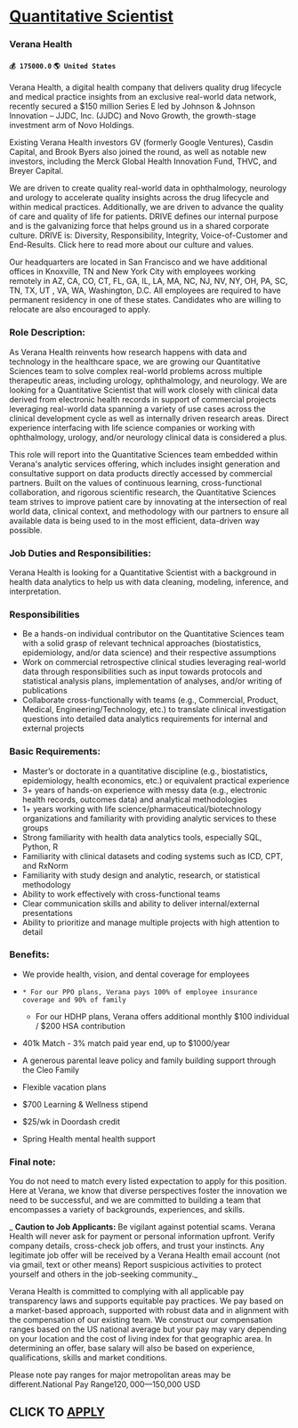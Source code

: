 # [Quantitative Scientist](https://www.remotewlb.com/apply/quantitative-scientist-80627)  
### Verana Health  
#### `💰 175000.0` `🌎 United States`  

Verana Health, a digital health company that delivers quality drug lifecycle and medical practice insights from an exclusive real-world data network, recently secured a $150 million Series E led by Johnson & Johnson Innovation – JJDC, Inc. (JJDC) and Novo Growth, the growth-stage investment arm of Novo Holdings.

Existing Verana Health investors GV (formerly Google Ventures), Casdin Capital, and Brook Byers also joined the round, as well as notable new investors, including the Merck Global Health Innovation Fund, THVC, and Breyer Capital.

We are driven to create quality real-world data in ophthalmology, neurology and urology to accelerate quality insights across the drug lifecycle and within medical practices. Additionally, we are driven to advance the quality of care and quality of life for patients. DRIVE defines our internal purpose and is the galvanizing force that helps ground us in a shared corporate culture. DRIVE is: Diversity, Responsibility, Integrity, Voice-of-Customer and End-Results. Click here to read more about our culture and values.

Our headquarters are located in San Francisco and we have additional offices in Knoxville, TN and New York City with employees working remotely in AZ, CA, CO, CT, FL, GA, IL, LA, MA, NC, NJ, NV, NY, OH, PA, SC, TN, TX, UT , VA, WA, Washington, D.C. All employees are required to have permanent residency in one of these states. Candidates who are willing to relocate are also encouraged to apply.

### Role Description:

As Verana Health reinvents how research happens with data and technology in the healthcare space, we are growing our Quantitative Sciences team to solve complex real-world problems across multiple therapeutic areas, including urology, ophthalmology, and neurology. We are looking for a Quantitative Scientist that will work closely with clinical data derived from electronic health records in support of commercial projects leveraging real-world data spanning a variety of use cases across the clinical development cycle as well as internally driven research areas. Direct experience interfacing with life science companies or working with ophthalmology, urology, and/or neurology clinical data is considered a plus.

This role will report into the Quantitative Sciences team embedded within Verana's analytic services offering, which includes insight generation and consultative support on data products directly accessed by commercial partners. Built on the values of continuous learning, cross-functional collaboration, and rigorous scientific research, the Quantitative Sciences team strives to improve patient care by innovating at the intersection of real world data, clinical context, and methodology with our partners to ensure all available data is being used to in the most efficient, data-driven way possible.

### Job Duties and Responsibilities:

Verana Health is looking for a Quantitative Scientist with a background in health data analytics to help us with data cleaning, modeling, inference, and interpretation.

### Responsibilities

  * Be a hands-on individual contributor on the Quantitative Sciences team with a solid grasp of relevant technical approaches (biostatistics, epidemiology, and/or data science) and their respective assumptions
  * Work on commercial retrospective clinical studies leveraging real-world data through responsibilities such as input towards protocols and statistical analysis plans, implementation of analyses, and/or writing of publications
  * Collaborate cross-functionally with teams (e.g., Commercial, Product, Medical, Engineering/Technology, etc.) to translate clinical investigation questions into detailed data analytics requirements for internal and external projects

### Basic Requirements:

  * Master’s or doctorate in a quantitative discipline (e.g., biostatistics, epidemiology, health economics, etc.) or equivalent practical experience
  * 3+ years of hands-on experience with messy data (e.g., electronic health records, outcomes data) and analytical methodologies
  * 1+ years working with life science/pharmaceutical/biotechnology organizations and familiarity with providing analytic services to these groups
  * Strong familiarity with health data analytics tools, especially SQL, Python, R
  * Familiarity with clinical datasets and coding systems such as ICD, CPT, and RxNorm
  * Familiarity with study design and analytic, research, or statistical methodology
  * Ability to work effectively with cross-functional teams
  * Clear communication skills and ability to deliver internal/external presentations
  * Ability to prioritize and manage multiple projects with high attention to detail

### Benefits:

  * We provide health, vision, and dental coverage for employees

  *     * For our PPO plans, Verana pays 100% of employee insurance coverage and 90% of family
    * For our HDHP plans, Verana offers additional monthly $100 individual / $200 HSA contribution

  * 401k Match - 3% match paid year end, up to $1000/year
  * A generous parental leave policy and family building support through the Cleo Family
  * Flexible vacation plans
  * $700 Learning & Wellness stipend
  * $25/wk in Doordash credit
  * Spring Health mental health support

### Final note:

You do not need to match every listed expectation to apply for this position. Here at Verana, we know that diverse perspectives foster the innovation we need to be successful, and we are committed to building a team that encompasses a variety of backgrounds, experiences, and skills.

 _ **Caution to Job Applicants:** Be vigilant against potential scams. Verana Health will never ask for payment or personal information upfront. Verify company details, cross-check job offers, and trust your instincts. Any legitimate job offer will be received by a Verana Health email account (not via gmail, text or other means) Report suspicious activities to protect yourself and others in the job-seeking community._

Verana Health is committed to complying with all applicable pay transparency laws and supports equitable pay practices. We pay based on a market-based approach, supported with robust data and in alignment with the compensation of our existing team. We construct our compensation ranges based on the US national average but your pay may vary depending on your location and the cost of living index for that geographic area. In determining an offer, base salary will also be based on experience, qualifications, skills and market conditions.  
  
Please note pay ranges for major metropolitan areas may be different.National Pay Range$120,000—$150,000 USD  
## CLICK TO [APPLY](https://www.remotewlb.com/apply/quantitative-scientist-80627)

